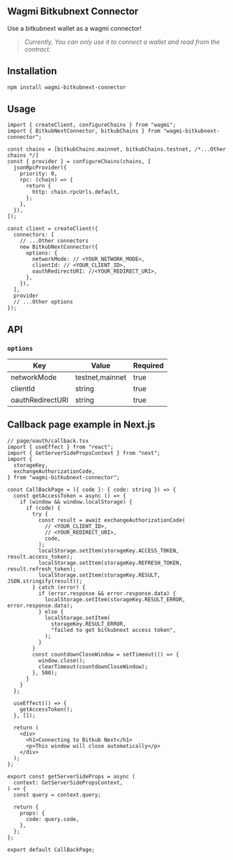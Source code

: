 ## Wagmi Bitkubnext Connector

Use a bitkubnext wallet as a wagmi connector!

> _Currently, You can only use it to connect a wallet and read from the contract._

## Installation

```bash
npm install wagmi-bitkubnext-connector
```

## Usage

```tsx
import { createClient, configureChains } from "wagmi";
import { BitkubNextConnector, bitkubChains } from "wagmi-bitkubnext-connector";

const chains = [bitkubChains.mainnet, bitkubChains.testnet, /*...Other chains */]
const { provider } = configureChains(chains, [
  jsonRpcProvider({
    priority: 0,
    rpc: (chain) => {
      return {
        http: chain.rpcUrls.default,
      };
    },
  }),
]);

const client = createClient({
  connectors: [
    // ...Other connectors
    new BitkubNextConnector({
      options: {
        networkMode: // <YOUR_NETWORK_MODE>,
        clientId: // <YOUR_CLIENT_ID>,
        oauthRedirectURI: //<YOUR_REDIRECT_URI>,
      },
    }),
  ],
  provider
  // ...Other options
});
```

## API

### `options`

| Key              | Value           | Required |
| ---------------- | --------------- | -------- |
| networkMode      | testnet,mainnet | true     |
| clientId         | string          | true     |
| oauthRedirectURI | string          | true     |

## Callback page example in Next.js

```tsx
// page/oauth/callback.tsx
import { useEffect } from "react";
import { GetServerSidePropsContext } from "next";
import {
  storageKey,
  exchangeAuthorizationCode,
} from "wagmi-bitkubnext-connector";

const CallBackPage = ({ code }: { code: string }) => {
  const getAccessToken = async () => {
    if (window && window.localStorage) {
      if (code) {
        try {
          const result = await exchangeAuthorizationCode(
            // <YOUR_CLIENT_ID>,
            // <YOUR_REDIRECT_URI>,
            code,
          );
          localStorage.setItem(storageKey.ACCESS_TOKEN, result.access_token);
          localStorage.setItem(storageKey.REFRESH_TOKEN, result.refresh_token);
          localStorage.setItem(storageKey.RESULT, JSON.stringify(result));
        } catch (error) {
          if (error.response && error.response.data) {
            localStorage.setItem(storageKey.RESULT_ERROR, error.response.data);
          } else {
            localStorage.setItem(
              storageKey.RESULT_ERROR,
              "failed to get bitkubnext access token",
            );
          }
        }
        const countdownCloseWindow = setTimeout(() => {
          window.close();
          clearTimeout(countdownCloseWindow);
        }, 500);
      }
    }
  };

  useEffect(() => {
    getAccessToken();
  }, []);

  return (
    <div>
      <h1>Connecting to Bitkub Next</h1>
      <p>This window will close automatically</p>
    </div>
  );
};

export const getServerSideProps = async (
  context: GetServerSidePropsContext,
) => {
  const query = context.query;

  return {
    props: {
      code: query.code,
    },
  };
};

export default CallBackPage;
```
